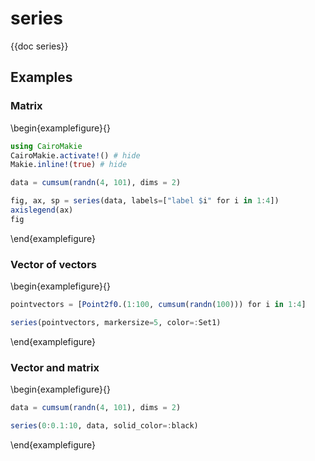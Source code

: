 # series

{{doc series}}

## Examples

### Matrix

\begin{examplefigure}{}
```julia
using CairoMakie
CairoMakie.activate!() # hide
Makie.inline!(true) # hide

data = cumsum(randn(4, 101), dims = 2)

fig, ax, sp = series(data, labels=["label $i" for i in 1:4])
axislegend(ax)
fig
```
\end{examplefigure}

### Vector of vectors

\begin{examplefigure}{}
```julia
pointvectors = [Point2f0.(1:100, cumsum(randn(100))) for i in 1:4]

series(pointvectors, markersize=5, color=:Set1)
```
\end{examplefigure}

### Vector and matrix

\begin{examplefigure}{}
```julia
data = cumsum(randn(4, 101), dims = 2)

series(0:0.1:10, data, solid_color=:black)
```
\end{examplefigure}
